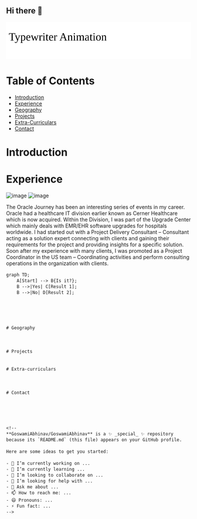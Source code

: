 ## Hi there 👋


![Typing Animation](https://raw.githubusercontent.com/GoswamiAbhinav/GoswamiAbhinav/main/Textsvg)

# Table of Contents
- [Introduction](#introduction)
- [Experience](#Experience)
- [Geography](#Geography)
- [Projects](#Projects)
- [Extra-Curriculars](#Extra-Curriculars)
- [Contact](#Contact)


# Introduction

# Experience
![image](https://github.com/user-attachments/assets/0b60327e-0e16-492a-be06-7bd31ee99d6c)
![image](https://github.com/user-attachments/assets/f907dfdc-53ad-4283-8c15-989edb4ec55b)

The Oracle Journey has been an interesting series of events in my career. Oracle had a healthcare IT division earlier known as Cerner Healthcare which is now acquired. Within the Division, I was part of the Upgrade Center which mainly deals with EMR/EHR software upgrades for hospitals worldwide.
  I had started out with a Project Delivery Consultant – Consultant acting as a solution expert connecting with clients and gaining their requirements for the project and providing insights for a specific solution. Soon after my experience with many clients, I was promoted as a Project Coordinator in the US team – Coordinating activities and perform consulting operations in the organization with clients.

```mermaid
graph TD;
    A[Start] --> B{Is it?};
    B -->|Yes| C[Result 1];
    B -->|No| D[Result 2];





# Geography



# Projects


# Extra-curriculars



# Contact





<!--
**GoswamiAbhinav/GoswamiAbhinav** is a ✨ _special_ ✨ repository because its `README.md` (this file) appears on your GitHub profile.

Here are some ideas to get you started:

- 🔭 I’m currently working on ...
- 🌱 I’m currently learning ...
- 👯 I’m looking to collaborate on ...
- 🤔 I’m looking for help with ...
- 💬 Ask me about ...
- 📫 How to reach me: ...
- 😄 Pronouns: ...
- ⚡ Fun fact: ...
-->
